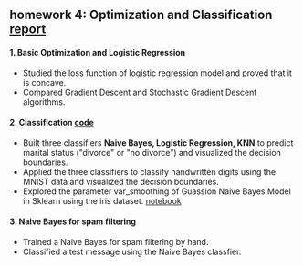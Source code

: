 ## homework 4: Optimization and Classification [ report ](https://github.com/sliao7/CSE6740_Computational_Data_Analysis/blob/main/homework4/Liao_Shasha_HW4_report.pdf) 
#### 1. Basic Optimization and Logistic Regression
* Studied the loss function of logistic regression model and proved that it is concave.
* Compared Gradient Descent and Stochastic Gradient Descent algorithms.
#### 2. Classification [ code ](https://github.com/sliao7/CSE6740_Computational_Data_Analysis/blob/main/homework4/python/classifier.py)
* Built three classifiers **Naive Bayes, Logistic Regression, KNN** to predict marital status ("divorce" or "no divorce") and visualized the decision boundaries.
* Applied the three classifiers to classify handwritten digits using the MNIST data and visualized the decision boundaries. 
* Explored the parameter var_smoothing of Guassion Naive Bayes Model in Sklearn using the iris dataset. [ notebook ](https://github.com/sliao7/CSE6740_Computational_Data_Analysis/blob/main/homework4/python/var_smoothing%20in%20GaussianNB.ipynb)
#### 3. Naive Bayes for spam filtering
* Trained a Naive Bayes for spam filtering by hand.
* Classified a test message using the Naive Bayes classfier.
